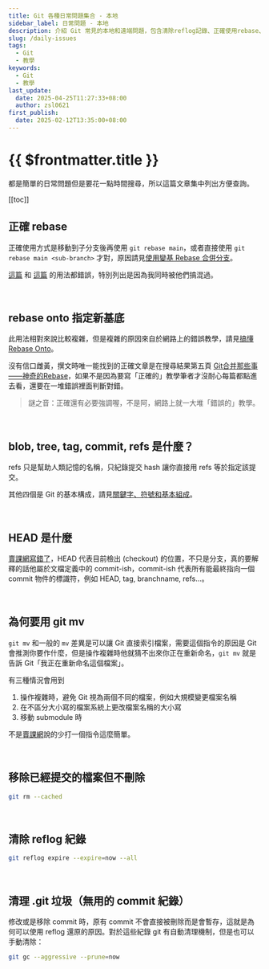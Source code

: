 ```yaml
---
title: Git 各種日常問題集合 - 本地
sidebar_label: 日常問題 - 本地
description: 介紹 Git 常見的本地和遠端問題，包含清除reflog記錄、正確使用rebase、git mv、以及如何加速clone等進階技巧。還解釋了常見錯誤誤導，並提供正確的 Git 操作方法。
slug: /daily-issues
tags:
  - Git
  - 教學
keywords:
  - Git
  - 教學
last_update:
  date: 2025-04-25T11:27:33+08:00
  author: zsl0621
first_publish:
  date: 2025-02-12T13:35:00+08:00
---
```


# {{ $frontmatter.title }}

都是簡單的日常問題但是要花一點時間搜尋，所以這篇文章集中列出方便查詢。

[[toc]]

## 正確 rebase

正確使用方式是移動到子分支後再使用 `git rebase main`，或者直接使用 `git rebase main <sub-branch>` 才對，原因請見[使用變基 Rebase 合併分支](/intermediate/rebase)。

[這篇](https://gitbook.tw/chapters/branch/merge-with-rebase) 和 [這篇](https://myapollo.com.tw/blog/git-tutorial-rebase/) 的用法都錯誤，特別列出是因為我同時被他們搞混過。

<br />

## rebase onto 指定新基底

此用法相對來說比較複雜，但是複雜的原因來自於網路上的錯誤教學，請見[搞懂 Rebase Onto](../advance/rebase-onto)。

沒有信口雌黃，撰文時唯一能找到的正確文章是在搜尋結果第五頁 [Git合并那些事——神奇的Rebase](https://morningspace.github.io/tech/git-merge-stories-6/)，如果不是因為要寫「正確的」教學筆者才沒耐心每篇都點進去看，還要在一堆錯誤裡面判斷對錯。

> 謎之音：正確還有必要強調喔，不是阿，網路上就一大堆「錯誤的」教學。

<br />

## blob, tree, tag, commit, refs 是什麼？

refs 只是幫助人類記憶的名稱，只紀錄提交 hash 讓你直接用 refs 等於指定該提交。

其他四個是 Git 的基本構成，請見[關鍵字、符號和基本組成](/beginner/keyword)。

<br />

## HEAD 是什麼

[賣課網寫錯了](https://gitbook.tw/chapters/using-git/what-is-head)，HEAD 代表目前檢出 (checkout) 的位置，不只是分支，真的要解釋的話他屬於文檔定義中的 commit-ish，commit-ish 代表所有能最終指向一個 commit 物件的標識符，例如 HEAD, tag, branchname, refs...。

<br />

## 為何要用 git mv

`git mv` 和一般的 `mv` 差異是可以讓 Git 直接索引檔案，需要這個指令的原因是 Git 會推測你要作什麼，但是操作複雜時他就猜不出來你正在重新命名，`git mv` 就是告訴 Git「我正在重新命名這個檔案」。

有三種情況會用到

1. 操作複雜時，避免 Git 視為兩個不同的檔案，例如大規模變更檔案名稱
2. 在不區分大小寫的檔案系統上更改檔案名稱的大小寫
3. 移動 submodule 時

不是[賣課網](https://gitbook.tw/chapters/using-git/rename-and-delete-file)說的少打一個指令這麼簡單。

<br />

## 移除已經提交的檔案但不刪除

```sh
git rm --cached
```

<br />

## 清除 reflog 紀錄

```sh
git reflog expire --expire=now --all
```

<br />

## 清理 .git 垃圾（無用的 commit 紀錄）

修改或是移除 commit 時，原有 commit 不會直接被刪除而是會暫存，這就是為何可以使用 reflog 還原的原因。對於這些紀錄 git 有自動清理機制，但是也可以手動清除：

```sh
git gc --aggressive --prune=now
```

